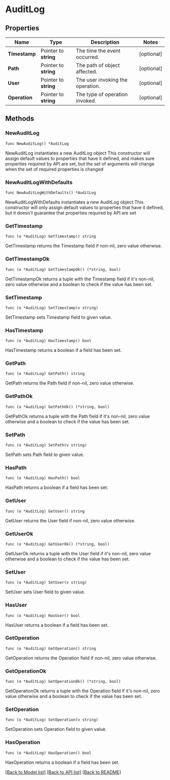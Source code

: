 # AuditLog

## Properties

Name | Type | Description | Notes
------------ | ------------- | ------------- | -------------
**Timestamp** | Pointer to **string** | The time the event occurred. | [optional] 
**Path** | Pointer to **string** | The path of object affected. | [optional] 
**User** | Pointer to **string** | The user invoking the operation. | [optional] 
**Operation** | Pointer to **string** | The type of operation invoked. | [optional] 

## Methods

### NewAuditLog

`func NewAuditLog() *AuditLog`

NewAuditLog instantiates a new AuditLog object
This constructor will assign default values to properties that have it defined,
and makes sure properties required by API are set, but the set of arguments
will change when the set of required properties is changed

### NewAuditLogWithDefaults

`func NewAuditLogWithDefaults() *AuditLog`

NewAuditLogWithDefaults instantiates a new AuditLog object
This constructor will only assign default values to properties that have it defined,
but it doesn't guarantee that properties required by API are set

### GetTimestamp

`func (o *AuditLog) GetTimestamp() string`

GetTimestamp returns the Timestamp field if non-nil, zero value otherwise.

### GetTimestampOk

`func (o *AuditLog) GetTimestampOk() (*string, bool)`

GetTimestampOk returns a tuple with the Timestamp field if it's non-nil, zero value otherwise
and a boolean to check if the value has been set.

### SetTimestamp

`func (o *AuditLog) SetTimestamp(v string)`

SetTimestamp sets Timestamp field to given value.

### HasTimestamp

`func (o *AuditLog) HasTimestamp() bool`

HasTimestamp returns a boolean if a field has been set.

### GetPath

`func (o *AuditLog) GetPath() string`

GetPath returns the Path field if non-nil, zero value otherwise.

### GetPathOk

`func (o *AuditLog) GetPathOk() (*string, bool)`

GetPathOk returns a tuple with the Path field if it's non-nil, zero value otherwise
and a boolean to check if the value has been set.

### SetPath

`func (o *AuditLog) SetPath(v string)`

SetPath sets Path field to given value.

### HasPath

`func (o *AuditLog) HasPath() bool`

HasPath returns a boolean if a field has been set.

### GetUser

`func (o *AuditLog) GetUser() string`

GetUser returns the User field if non-nil, zero value otherwise.

### GetUserOk

`func (o *AuditLog) GetUserOk() (*string, bool)`

GetUserOk returns a tuple with the User field if it's non-nil, zero value otherwise
and a boolean to check if the value has been set.

### SetUser

`func (o *AuditLog) SetUser(v string)`

SetUser sets User field to given value.

### HasUser

`func (o *AuditLog) HasUser() bool`

HasUser returns a boolean if a field has been set.

### GetOperation

`func (o *AuditLog) GetOperation() string`

GetOperation returns the Operation field if non-nil, zero value otherwise.

### GetOperationOk

`func (o *AuditLog) GetOperationOk() (*string, bool)`

GetOperationOk returns a tuple with the Operation field if it's non-nil, zero value otherwise
and a boolean to check if the value has been set.

### SetOperation

`func (o *AuditLog) SetOperation(v string)`

SetOperation sets Operation field to given value.

### HasOperation

`func (o *AuditLog) HasOperation() bool`

HasOperation returns a boolean if a field has been set.


[[Back to Model list]](../README.md#documentation-for-models) [[Back to API list]](../README.md#documentation-for-api-endpoints) [[Back to README]](../README.md)


